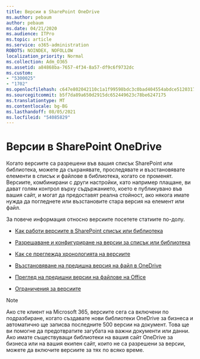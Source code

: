 ```yaml
---
title: Версии в SharePoint OneDrive
ms.author: pebaum
author: pebaum
ms.date: 04/21/2020
ms.audience: ITPro
ms.topic: article
ms.service: o365-administration
ROBOTS: NOINDEX, NOFOLLOW
localization_priority: Normal
ms.collection: Adm_O365
ms.assetid: a84868ba-7657-4f34-8a57-df9c6f9732dc
ms.custom:
- "5300025"
- "1702"
ms.openlocfilehash: c647e802042110c1a1f99598bdc3c0bad404554abdce5120317fdbf00f7dca4d
ms.sourcegitcommit: b5f7da89a650d2915dc652449623c78be6247175
ms.translationtype: MT
ms.contentlocale: bg-BG
ms.lasthandoff: 08/05/2021
ms.locfileid: "54085829"
---
```

# <a name="versioning-in-sharepoint-and-onedrive"></a>Версии в SharePoint OneDrive 


Когато версиите са разрешени във вашия списък SharePoint или библиотека, можете да съхранявате, проследявате и възстановявате елементи в списък и файлове в библиотека, когато се променят. Версиите, комбинирани с други настройки, като например плащане, ви дават голям контрол върху съдържанието, което е публикувано във вашия сайт, и могат да предоставят реална стойност, ако някога имате нужда да погледнете или възстановите стара версия на елемент или файл.

За повече информация относно версиите посетете статиите по-долу.

- [Как работи версиите в SharePoint списък или библиотека](https://support.office.com/article/how-does-versioning-work-in-a-sharepoint-list-or-library-0f6cd105-974f-44a4-aadb-43ac5bdfd247)

- [Разрешаване и конфигуриране на версии за списък или библиотека](https://support.office.com/article/enable-and-configure-versioning-for-a-list-or-library-1555d642-23ee-446a-990a-bcab618c7a37?ocmsassetID=HA102772148&amp;CTT=3&amp;CorrelationId=52441bb1-a619-4375-89d5-19d28769890f)

- [Как се преглежда хронологията на версиите](https://support.office.com/article/View-the-version-history-of-an-item-or-file-in-a-list-or-library-53262060-5092-424D-A50B-C798B0EC32B1)

- [Възстановяване на предишна версия на файл в OneDrive](https://support.office.com/article/restore-a-previous-version-of-a-file-in-onedrive-159cad6d-d76e-4981-88ef-de6e96c93893)

- [Преглед на предишни версии на файлове на Office](https://support.office.com/article/view-previous-versions-of-office-files-5c1e076f-a9c9-41b8-8ace-f77b9642e2c2)

- [Ограничения за версиите](https://docs.microsoft.com/office365/servicedescriptions/sharepoint-online-service-description/sharepoint-online-limits)

>[!Note] 
>Ако сте клиент на Microsoft 365, версиите сега са включени по подразбиране, когато създавате нови библиотеки OneDrive за бизнеса и автоматично ще записва последните 500 версии на документ. Това ще ви помогне да предотвратите загубата на важни документи или данни. Ако имате съществуващи библиотеки на вашия сайт OneDrive за бизнеса или на вашия екипен сайт, които не са разрешени за версии, можете да включите версиите за тях по всяко време.


